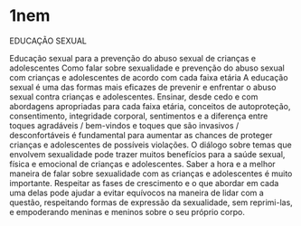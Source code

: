 # 1nem
EDUCAÇÃO SEXUAL

Educação sexual para a prevenção do abuso sexual de crianças e adolescentes
Como falar sobre sexualidade e prevenção do abuso sexual com crianças e adolescentes de acordo com cada faixa etária
A educação sexual é uma das formas mais eficazes de prevenir e enfrentar o abuso sexual contra crianças e adolescentes. Ensinar, desde cedo e com abordagens apropriadas para cada faixa etária, conceitos de autoproteção, consentimento, integridade corporal, sentimentos e a diferença entre toques agradáveis / bem-vindos e toques que são invasivos / desconfortáveis é fundamental para aumentar as chances de proteger crianças e adolescentes de possíveis violações.
O diálogo sobre temas que envolvem sexualidade pode trazer muitos benefícios para a saúde sexual, física e emocional de crianças e adolescentes. Saber a hora e a melhor maneira de falar sobre sexualidade com as crianças e adolescentes é muito importante. Respeitar as fases de crescimento e o que abordar em cada uma delas pode ajudar a evitar equívocos na maneira de lidar com a questão, respeitando formas de expressão da sexualidade, sem reprimi-las, e empoderando meninas e meninos sobre o seu próprio corpo.

